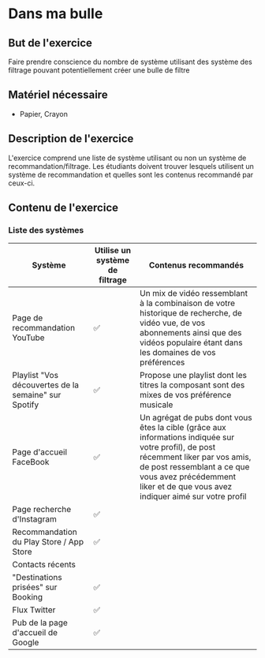 
# Dans ma bulle

## But de l'exercice

Faire prendre conscience du nombre de système utilisant des système des filtrage pouvant potentiellement créer une bulle de filtre

## Matériel nécessaire

-   Papier, Crayon

## Description de l'exercice

L'exercice comprend une liste de système utilisant ou non un système de recommandation/filtrage. Les étudiants doivent trouver lesquels utilisent un système de recommandation et quelles sont les contenus recommandé par ceux-ci.

## Contenu de l'exercice
### Liste des systèmes
| Système | Utilise un système de filtrage | Contenus recommandés |
| ------- | ------------------------------ | ------------------- |
| Page de recommandation YouTube | ✅ | Un mix de vidéo ressemblant à la combinaison de votre historique de recherche, de vidéo vue, de vos abonnements ainsi que des vidéos populaire étant dans les domaines de vos préférences |
| Playlist "Vos découvertes de la semaine" sur Spotify | ✅ | Propose une playlist dont les titres la composant sont des mixes de vos préférence musicale |
| Page d'accueil FaceBook | ✅ | Un agrégat de pubs dont vous êtes la cible (grâce aux informations indiquée sur votre profil), de post récemment liker par vos amis, de post ressemblant a ce que vous avez précédemment liker et de que vous avez indiquer aimé sur votre profil |
| Page recherche d'Instagram | ✅ |  |
| Recommandation du Play Store / App Store | ✅ | |
| Contacts récents | | |
| "Destinations prisées" sur Booking | ✅ | |
| Flux Twitter | ✅ | |
| Pub de la page d'accueil de Google | ✅ | |

<!--stackedit_data:
eyJoaXN0b3J5IjpbMTkzMzU0NjgwMSwtNjgwOTUyNjYxLDE3MD
Q4ODIxOTldfQ==
-->